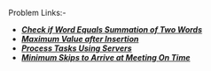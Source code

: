 Problem Links:-

- [***Check if Word Equals Summation of Two Words***](https://leetcode.com/contest/weekly-contest-243/problems/check-if-word-equals-summation-of-two-words/)
- [***Maximum Value after Insertion***](https://leetcode.com/contest/weekly-contest-243/problems/maximum-value-after-insertion/)
- [***Process Tasks Using Servers***](https://leetcode.com/contest/weekly-contest-243/problems/process-tasks-using-servers/)
- [***Minimum Skips to Arrive at Meeting On Time***](https://leetcode.com/contest/weekly-contest-243/problems/minimum-skips-to-arrive-at-meeting-on-time/)